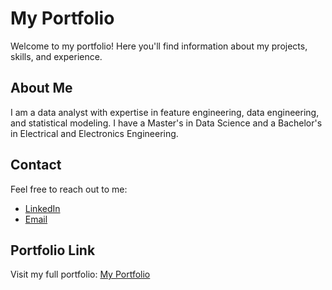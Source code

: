 # My Portfolio

Welcome to my portfolio! Here you'll find information about my projects, skills, and experience.

## About Me

I am a data analyst with expertise in feature engineering, data engineering, and statistical modeling. I have a Master's in Data Science and a Bachelor's in Electrical and Electronics Engineering.

## Contact

Feel free to reach out to me:
- [LinkedIn](https://www.linkedin.com/in/jay1737/)
- [Email](mailto:jaireddy1737@example.com)

## Portfolio Link

Visit my full portfolio: [My Portfolio](https://jayavardhana0409.github.io/jayavardhanareddy.github.io/index.html)
